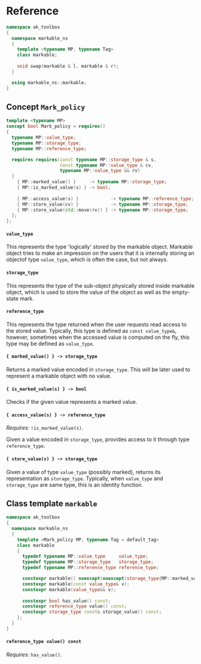 # Reference

```c++
namespace ak_toolbox
{
  namespace markable_ns
  {
    template <typename MP, typename Tag>
    class markable;
    
    void swap(markable & l, markable & r);
  }

  using markable_ns::markable;
}
```

## Concept `Mark_policy`

```c++
template <typename MP>
concept bool Mark_policy = requires()
{
  typename MP::value_type;
  typename MP::storage_type;
  typename MP::reference_type;

  requires requires(const typename MP::storage_type & s,
                    const typename MP::value_type & cv,
                    typename MP::value_type && rv)
  {
    { MP::marked_value() }     -> typename MP::storage_type;
    { MP::is_marked_value(s) } -> bool;
    
    { MP::access_value(s) }            -> typename MP::reference_type;
    { MP::store_value(cv) }            -> typename MP::storage_type;
    { MP::store_value(std::move(rv)) } -> typename MP::storage_type;
  };
};
```

#### `value_type`
This represents the type 'logically' stored by the markable object. Markable object tries to make an impression on the users that it is internally storing an objectof type `value_type`, which is often the case, but not always.

#### `storage_type`
This represents the type of the sub-object physically stored inside markable object, which is used to store the value of the object as well as the empty-state mark. 

#### `reference_type`
This represents the type returned when the user requests read access to the stored value. Typically, this type is defined as `const value_type&`, however, sometimes when the accessed value is computed on the fly, this type may be defined as `value_type`.

#### `{ marked_value() } -> storage_type`
Returns a marked value encoded in `storage_type`. This will be later used to represent a markable object with no value.

#### `{ is_marked_value(s) } -> bool`
Checks if the given value represents a marked value.

#### `{ access_value(s) } -> reference_type`
*Requires:* `!is_marked_value(s)`.

Given a value encoded in `storage_type`, provides access to it through type `reference_type`.

#### `{ store_value(v) } -> storage_type`
Given a value of type `value_type` (possibly marked), returns its representation as `storage_type`. Typically, when `value_type` and `storage_type` are same type, this is an identity function.

## Class template `markable`

```c++
namespace ak_toolbox
{
  namespace markable_ns
  {
    template <Mark_policy MP, typename Tag = default_tag>
    class markable
    {
      typedef typename MP::value_type     value_type;
      typedef typename MP::storage_type   storage_type;
      typedef typename MP::reference_type reference_type;

      constexpr markable() noexcept(noexcept(storage_type{MP::marked_value{}}));
      constexpr markable(const value_type& v);
      constexpr markable(value_type&& v);
      
      constexpr bool has_value() const;
      constexpr reference_type value() const;
      constexpr storage_type const& storage_value() const;
    };
  }
}
```

#### `reference_type value() const`

*Requires:* `has_value()`.
